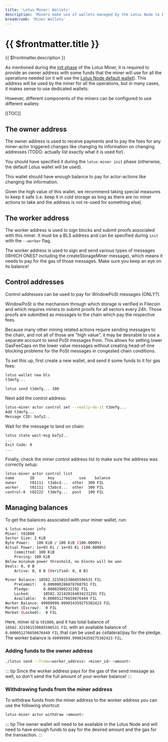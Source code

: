```yaml
---
title: 'Lotus Miner: Wallets'
description: 'Miners make use of wallets managed by the Lotus Node to both send and receive FIL during the normal course of operation (sending proofs, collecting deal payments etc.). This guides explains how to configure different wallets so the miner can use them for different operations.'
breadcrumb: 'Miner Wallets'
---
```


# {{ $frontmatter.title }}

{{ $frontmatter.description }}

As mentioned during the [init phase](miner-setup.md) of the Lotus Miner, it is required to provide an owner address with some funds that the miner will use for all the operations needed (or it will use the [Lotus Node default wallet](../../get-started/lotus/send-and-receive-fil.md)). This address will be used by the miner for all the operations, but in many cases, it makes sense to use dedicated wallets:

However, different components of the miners can be configured to use different wallets:

[[TOC]]

## The owner address

The owner address is used to receive payments and to pay the fees for any miner-actor triggered changes like changing its information on changing addresses (TODO: actually list exactly what it is used for).

You should have specified it during the `lotus-miner init` phase (otherwise, the default Lotus wallet will be used).

This wallet should have enough balance to pay for actor-actions like changing the information.

Given the high value of this wallet, we recommend taking special measures to keep it safe (i.e. keep it in cold storage as long as there are no miner actions to take and the address is not re-used for something else).

## The worker address

The worker address is used to sign blocks and submit proofs associated with this miner. It must be a BLS address and can be specified during `init` with the `--worker` flag.

The worker address is used to sign and send various types of messages (WHICH ONES? including the createStorageMiner message), which means it needs to pay for the gas of those messages. Make sure you keep an eye on its balance!

## Control addresses

Control addresses can be used to pay for WindowPoSt messages (ONLY?).

WindowPoSt is the mechanism through which storage is verified in Filecoin and which requires miners to submit proofs for all sectors every 24h. Those proofs are submitted as messages to the chain which pay the respective fees.

Because many other mining related actions require sending messages to the chain, and not all of those are "high value", it may be desirable to use a separate account to send PoSt messages from. This allows for setting lower GasFeeCaps on the lower value messages without creating head-of-line blocking problems for the PoSt messages in congested chain conditions.

To set this up, first create a new wallet, and send it some funds to it for gas fees:

```sh
lotus wallet new bls
t3defg...

lotus send t3defg... 100
```

Next add the control address:

```sh
lotus-miner actor control set --really-do-it t3defg...
Add t3defg...
Message CID: bafy2..
```

Wait for the message to land on chain:

```sh
lotus state wait-msg bafy2..
...
Exit Code: 0
...
```

Finally, check the miner control address list to make sure the address was correctly setup:

```sh
lotus-miner actor control list
name       ID      key           use    balance
owner      t01111  t3abcd...  other  300 FIL
worker     t01111  t3abcd...  other  300 FIL
control-0  t02222  t3defg...  post   100 FIL
```

## Managing balances

To get the balances associated with your miner wallet, run:

```bash
$ lotus-miner info
Miner: t01000
Sector Size: 2 KiB
Byte Power:   100 KiB / 100 KiB (100.0000%)
Actual Power: 1e+03 Ki / 1e+03 Ki (100.0000%)
	Committed: 100 KiB
	Proving: 100 KiB
Below minimum power threshold, no blocks will be won
Deals: 0, 0 B
	Active: 0, 0 B (Verified: 0, 0 B)

Miner Balance: 10582.321501530685596531 FIL
	PreCommit:   0.000000286878768791 FIL
	Pledge:      0.00002980232192 FIL
	Locked:      10582.321420164834231291 FIL
	Available:   0.000051276650676449 FIL
Worker Balance: 49999999.999834359275302423 FIL
Market (Escrow):  0 FIL
Market (Locked):  0 FIL
```

Here, miner id is `t01000`, and it has total balance of `10582.321501530685596531 FIL` with an available balance of `0.000051276650676449 FIL` that can be used as collateral/pay for the pledge. The worker balance is `49999999.999834359275302423 FIL`.

### Adding funds to the owner address

```bash
./lotus send --from=<worker_address> <miner_id> <amount>
```

::: tip
Since the worker address pays for the gas of the send message as well, so don't send the full amount of your worker balance!
:::

### Withdrawing funds from the miner address

To withdraw funds from the miner address to the worker address you can use the following shortcut:

```bash
lotus-miner actor withdraw <amount>
```

::: tip
The owner wallet will need to be available in the Lotus Node and will need to have enough funds to pay for the desired amount and the gas for the transaction.
:::
